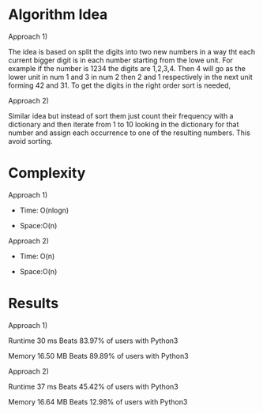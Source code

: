 # Algorithm Idea

Approach 1)

The idea is based on split the digits into two new numbers in a way tht each current bigger digit is in each number starting from the lowe unit. For example if the number is 1234 the digits are 1,2,3,4. Then 4 will go as the lower unit in num 1 and 3 in num 2 then 2 and 1 respectively in the next unit forming 42 and 31. To get the digits in the right order sort is needed, 

Approach 2)


Similar idea but instead of sort them just count their frequency with a dictionary and then iterate from 1 to 10 looking in the dictionary for that number and assign each occurrence to one of the resulting numbers. This avoid sorting. 

# Complexity

Approach 1)

- Time: O(nlogn)

- Space:O(n)

Approach 2)

- Time: O(n)

- Space:O(n)

# Results

Approach 1)

Runtime
30
ms
Beats
83.97%
of users with Python3

Memory
16.50
MB
Beats
89.89%
of users with Python3

Approach 2)

Runtime
37
ms
Beats
45.42%
of users with Python3

Memory
16.64
MB
Beats
12.98%
of users with Python3